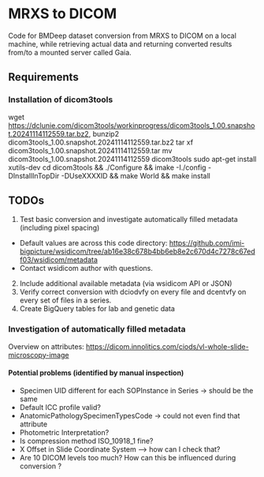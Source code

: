 # MRXS to DICOM
Code for BMDeep dataset conversion from MRXS to DICOM on a local machine, while retrieving actual data and returning converted results from/to a mounted server called Gaia.

## Requirements 
### Installation of dicom3tools
wget https://dclunie.com/dicom3tools/workinprogress/dicom3tools_1.00.snapshot.20241114112559.tar.bz2,
bunzip2 dicom3tools_1.00.snapshot.20241114112559.tar.bz2
tar xf dicom3tools_1.00.snapshot.20241114112559.tar
mv dicom3tools_1.00.snapshot.20241114112559 dicom3tools
sudo apt-get install xutils-dev
cd dicom3tools && ./Configure && imake -I./config -DInstallInTopDir -DUseXXXXID && make World && make install

## TODOs
1. Test basic conversion and investigate automatically filled metadata (including pixel spacing)
- Default values are across this code directory: https://github.com/imi-bigpicture/wsidicom/tree/ab16e38c678b4bb6eb8e2c670d4c7278c67edf03/wsidicom/metadata
- Contact wsidicom author with questions. 
2. Include additional available metadata (via wsidicom API or JSON)
3. Verify correct conversion with dciodvfy on every file and dcentvfy on every set of files in a series. 
4. Create BigQuery tables for lab and genetic data

### Investigation of automatically filled metadata
Overview on attributes: https://dicom.innolitics.com/ciods/vl-whole-slide-microscopy-image 


#### Potential problems (identified by manual inspection)
- Specimen UID different for each SOPInstance in Series -> should be the same
- Default ICC profile valid? 
- AnatomicPathologySpecimenTypesCode -> could not even find that attribute
- Photometric Interpretation? 
- Is compression method ISO_10918_1 fine? 
- X Offset in Slide Coordinate System --> how can I check that? 
- Are 10 DICOM levels too much? How can this be influenced during conversion ? 

